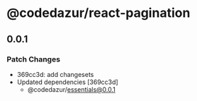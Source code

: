 # @codedazur/react-pagination

## 0.0.1

### Patch Changes

- 369cc3d: add changesets
- Updated dependencies [369cc3d]
  - @codedazur/essentials@0.0.1
